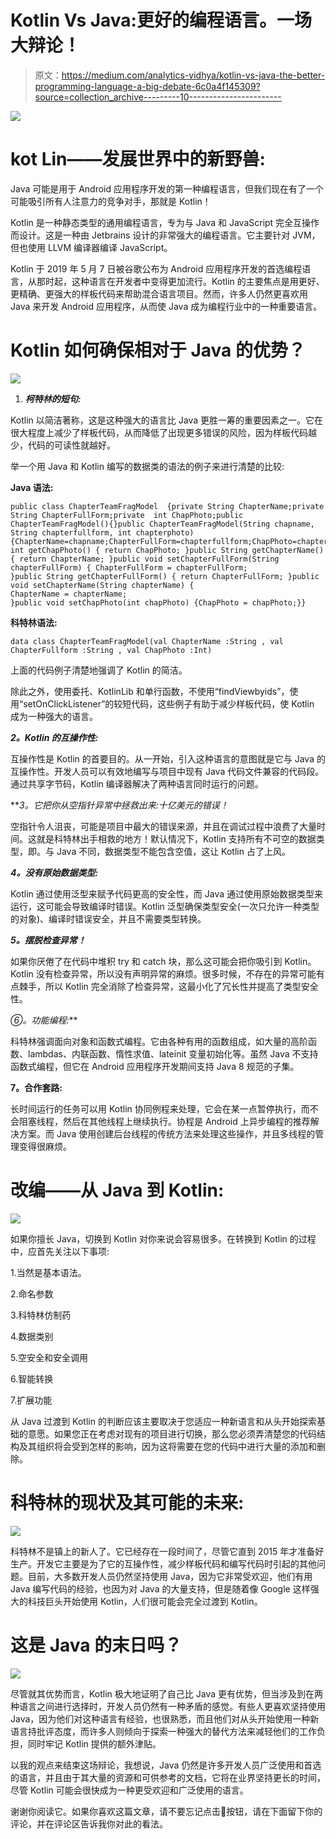 # Kotlin Vs Java:更好的编程语言。一场大辩论！

> 原文：<https://medium.com/analytics-vidhya/kotlin-vs-java-the-better-programming-language-a-big-debate-6c0a4f145309?source=collection_archive---------10----------------------->

![](img/56d0bc877371801bad24af49cd70d15c.png)

# kot Lin——发展世界中的新野兽:

Java 可能是用于 Android 应用程序开发的第一种编程语言，但我们现在有了一个可能吸引所有人注意力的竞争对手，那就是 Kotlin！

Kotlin 是一种静态类型的通用编程语言，专为与 Java 和 JavaScript 完全互操作而设计。这是一种由 Jetbrains 设计的非常强大的编程语言。它主要针对 JVM，但也使用 LLVM 编译器编译 JavaScript。

Kotlin 于 2019 年 5 月 7 日被谷歌公布为 Android 应用程序开发的首选编程语言，从那时起，这种语言在开发者中变得更加流行。Kotlin 的主要焦点是用更好、更精确、更强大的样板代码来帮助混合语言项目。然而，许多人仍然更喜欢用 Java 来开发 Android 应用程序，从而使 Java 成为编程行业中的一种重要语言。

# Kotlin 如何确保相对于 Java 的优势？

![](img/66810f2acc7e60952154f8fc9637673e.png)

1.  ***柯特林的短句:***

Kotlin 以简洁著称，这是这种强大的语言比 Java 更胜一筹的重要因素之一。它在很大程度上减少了样板代码，从而降低了出现更多错误的风险，因为样板代码越少，代码的可读性就越好。

举一个用 Java 和 Kotlin 编写的数据类的语法的例子来进行清楚的比较:

**Java 语法:**

```
public class ChapterTeamFragModel  {private String ChapterName;private String ChapterFullForm;private  int ChapPhoto;public ChapterTeamFragModel(){}public ChapterTeamFragModel(String chapname, String chapterfullform, int chapterphoto){ChapterName=chapname;ChapterFullForm=chapterfullform;ChapPhoto=chapterphoto;}public int getChapPhoto() { return ChapPhoto; }public String getChapterName() { return ChapterName; }public void setChapterFullForm(String chapterFullForm) { ChapterFullForm = chapterFullForm; 
}public String getChapterFullForm() { return ChapterFullForm; }public void setChapterName(String chapterName) {
ChapterName = chapterName;
}public void setChapPhoto(int chapPhoto) {ChapPhoto = chapPhoto;}}
```

**科特林语法:**

```
data class ChapterTeamFragModel(val ChapterName :String , val ChapterFullform :String , val ChapPhoto :Int)
```

上面的代码例子清楚地强调了 Kotlin 的简洁。

除此之外，使用委托、KotlinLib 和单行函数，不使用“findViewbyids”，使用“setOnClickListener”的较短代码，这些例子有助于减少样板代码，使 Kotlin 成为一种强大的语言。

***2。Kotlin 的互操作性:***

互操作性是 Kotlin 的首要目的。从一开始，引入这种语言的意图就是它与 Java 的互操作性。开发人员可以有效地编写与项目中现有 Java 代码文件兼容的代码段。通过共享字节码，Kotlin 编译器解决了两种语言同时运行的问题。

***3。它把你从空指针异常中拯救出来:*十亿美元的错误！**

空指针令人沮丧，可能是项目中最大的错误来源，并且在调试过程中浪费了大量时间。这就是科特林出手相救的地方！默认情况下，Kotlin 支持所有不可空的数据类型，即。与 Java 不同，数据类型不能包含空值，这让 Kotlin 占了上风。

***4。没有原始数据类型:***

Kotlin 通过使用泛型来赋予代码更高的安全性，而 Java 通过使用原始数据类型来运行，这可能会导致编译时错误。Kotlin 泛型确保类型安全(一次只允许一种类型的对象)、编译时错误安全，并且不需要类型转换。

***5。摆脱检查异常！***

如果你厌倦了在代码中堆积 try 和 catch 块，那么这可能会把你吸引到 Kotlin。Kotlin 没有检查异常，所以没有声明异常的麻烦。很多时候，不存在的异常可能有点棘手，所以 Kotlin 完全消除了检查异常，这最小化了冗长性并提高了类型安全性。

**⑥*。功能编程:***

科特林强调面向对象和函数式编程。它由各种有用的函数组成，如大量的高阶函数、lambdas、内联函数、惰性求值、lateinit 变量初始化等。虽然 Java 不支持函数式编程，但它在 Android 应用程序开发期间支持 Java 8 规范的子集。

**7。合作套路:**

长时间运行的任务可以用 Kotlin 协同例程来处理，它会在某一点暂停执行，而不会阻塞线程，然后在其他线程上继续执行。协程是 Android 上异步编程的推荐解决方案。而 Java 使用创建后台线程的传统方法来处理这些操作，并且多线程的管理变得很麻烦。

# 改编——从 Java 到 Kotlin:

![](img/6c4ee19f2a7dd4b6f1267a72806d20ce.png)

如果你擅长 Java，切换到 Kotlin 对你来说会容易很多。在转换到 Kotlin 的过程中，应首先关注以下事项:

1.当然是基本语法。

2.命名参数

3.科特林仿制药

4.数据类别

5.空安全和安全调用

6.智能转换

7.扩展功能

从 Java 过渡到 Kotlin 的判断应该主要取决于您适应一种新语言和从头开始探索基础的意愿。如果您正在考虑对现有的项目进行切换，那么您必须弄清楚您的代码结构及其组织将会受到怎样的影响，因为这将需要在您的代码中进行大量的添加和删除。

# 科特林的现状及其可能的未来:

![](img/3d0c91af4febf02cf7d06c38bef9dba7.png)

科特林不是镇上的新人了。它已经存在一段时间了，尽管它直到 2015 年才准备好生产。开发它主要是为了它的互操作性，减少样板代码和编写代码时引起的其他问题。目前，大多数开发人员仍然坚持使用 Java，因为它非常受欢迎，他们有用 Java 编写代码的经验，也因为对 Java 的大量支持，但是随着像 Google 这样强大的科技巨头开始使用 Kotlin，人们很可能会完全过渡到 Kotlin。

# 这是 Java 的末日吗？

![](img/cab456af9549701ab2dc8ab78d7cfefa.png)

尽管就其优势而言，Kotlin 极大地证明了自己比 Java 更有优势，但当涉及到在两种语言之间进行选择时，开发人员仍然有一种矛盾的感觉。有些人更喜欢坚持使用 Java，因为他们对这种语言有经验，也很熟悉，而且他们对从头开始使用一种新语言持批评态度，而许多人则倾向于探索一种强大的替代方法来减轻他们的工作负担，同时牢记 Kotlin 提供的额外津贴。

以我的观点来结束这场辩论，我想说，Java 仍然是许多开发人员广泛使用和首选的语言，并且由于其大量的资源和可供参考的文档，它将在业界坚持更长的时间，尽管 Kotlin 可能会很快成为一种更受欢迎和广泛使用的语言。

谢谢你阅读它。如果你喜欢这篇文章，请不要忘记点击👏按钮，请在下面留下你的评论，并在评论区告诉我你对此的看法。